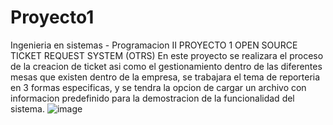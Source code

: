 # Proyecto1
Ingenieria en sistemas - Programacion II
PROYECTO 1 OPEN SOURCE TICKET REQUEST SYSTEM (OTRS)
En este proyecto se realizara el proceso de la creacion de ticket asi como el gestionamiento dentro de las diferentes mesas que existen dentro de la empresa, se trabajara el tema de reporteria en 3 formas especificas, y se tendra la opcion de cargar un archivo con informacion predefinido para la demostracion de la funcionalidad del sistema.
![image](https://user-images.githubusercontent.com/109691088/186983735-af125812-8cfd-4110-b306-2adc286b632b.png)

